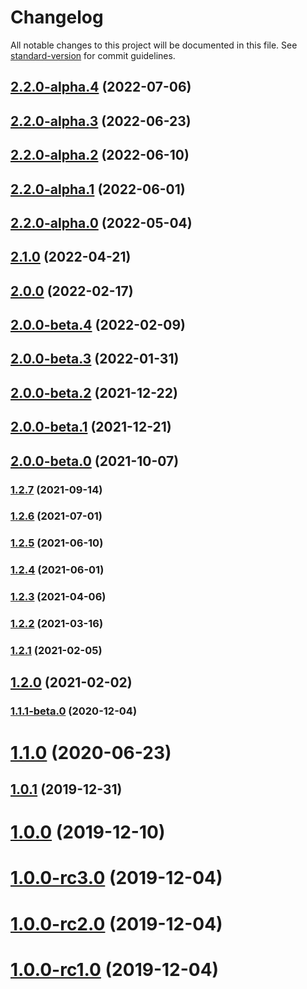 # Changelog

All notable changes to this project will be documented in this file. See [standard-version](https://github.com/conventional-changelog/standard-version) for commit guidelines.

## [2.2.0-alpha.4](https://github.com/mongodb/libmongocrypt/compare/node-v2.2.0-alpha.3...node-v2.2.0-alpha.4) (2022-07-06)

## [2.2.0-alpha.3](https://github.com/mongodb/libmongocrypt/compare/node-v2.2.0-alpha.2...node-v2.2.0-alpha.3) (2022-06-23)

## [2.2.0-alpha.2](https://github.com/mongodb/libmongocrypt/compare/node-v2.2.0-alpha.1...node-v2.2.0-alpha.2) (2022-06-10)

## [2.2.0-alpha.1](https://github.com/mongodb/libmongocrypt/compare/node-v2.2.0-alpha.0...node-v2.2.0-alpha.1) (2022-06-01)

## [2.2.0-alpha.0](https://github.com/mongodb/libmongocrypt/compare/node-v2.1.0...node-v2.2.0-alpha.0) (2022-05-04)

## [2.1.0](https://github.com/mongodb/libmongocrypt/compare/node-v2.0.0...node-v2.1.0) (2022-04-21)

## [2.0.0](https://github.com/mongodb/libmongocrypt/compare/node-v2.0.0-beta.4...node-v2.0.0) (2022-02-17)

## [2.0.0-beta.4](https://github.com/mongodb/libmongocrypt/compare/node-v2.0.0-beta.3...node-v2.0.0-beta.4) (2022-02-09)

## [2.0.0-beta.3](https://github.com/mongodb/libmongocrypt/compare/node-v2.0.0-beta.0...node-v2.0.0-beta.3) (2022-01-31)

## [2.0.0-beta.2](https://github.com/mongodb/libmongocrypt/compare/node-v2.0.0-beta.0...node-v2.0.0-beta.2) (2021-12-22)

## [2.0.0-beta.1](https://github.com/mongodb/libmongocrypt/compare/node-v2.0.0-beta.0...node-v2.0.0-beta.1) (2021-12-21)

## [2.0.0-beta.0](https://github.com/mongodb/libmongocrypt/compare/node-v1.2.7...node-v2.0.0-beta.0) (2021-10-07)

### [1.2.7](https://github.com/mongodb/libmongocrypt/compare/node-v1.2.6...node-v1.2.7) (2021-09-14)

### [1.2.6](https://github.com/mongodb/libmongocrypt/compare/node-v1.2.5...node-v1.2.6) (2021-07-01)

### [1.2.5](https://github.com/mongodb/libmongocrypt/compare/node-v1.2.4...node-v1.2.5) (2021-06-10)

### [1.2.4](https://github.com/mongodb/libmongocrypt/compare/node-v1.2.3...node-v1.2.4) (2021-06-01)

### [1.2.3](https://github.com/mongodb/libmongocrypt/compare/node-v1.2.2...node-v1.2.3) (2021-04-06)

### [1.2.2](https://github.com/mongodb/libmongocrypt/compare/node-v1.2.1...node-v1.2.2) (2021-03-16)

### [1.2.1](https://github.com/mongodb/libmongocrypt/compare/node-v1.2.0...node-v1.2.1) (2021-02-05)

## [1.2.0](https://github.com/mongodb/libmongocrypt/compare/node-v1.1.0...node-v1.2.0) (2021-02-02)

### [1.1.1-beta.0](https://github.com/mongodb/libmongocrypt/compare/node-v1.1.0...node-v1.1.1-beta.0) (2020-12-04)

# [1.1.0](https://github.com/mongodb/libmongocrypt/compare/node-v1.0.1...node-v1.1.0) (2020-06-23)



## [1.0.1](https://github.com/mongodb/libmongocrypt/compare/node-v1.0.0...1.0.1) (2019-12-31)



# [1.0.0](https://github.com/mongodb/libmongocrypt/compare/node-v1.0.0-rc3.0...1.0.0) (2019-12-10)



# [1.0.0-rc3.0](https://github.com/mongodb/libmongocrypt/compare/node-v1.0.0-rc2.0...1.0.0-rc3.0) (2019-12-04)



# [1.0.0-rc2.0](https://github.com/mongodb/libmongocrypt/compare/node-v1.0.0-rc1.0...1.0.0-rc2.0) (2019-12-04)



# [1.0.0-rc1.0](https://github.com/mongodb/libmongocrypt/compare/node-v1.0.0-rc0...1.0.0-rc1.0) (2019-12-04)
